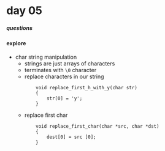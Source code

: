 # day 05



##### questions 



#### explore

* char string manipulation 
	* strings are just arrays of characters 
	* terminates with `\0` character
	* replace characters in our string 
		```
			void replace_first_h_with_y(char str)
			{
				str[0] = 'y';
			}
		```
	* replace first char 
		```
			void replace_first_char(char *src, char *dst)
			{
				dest[0] = src [0];
			}
		```
